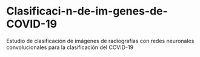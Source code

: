 # Clasificaci-n-de-im-genes-de-COVID-19
Estudio de clasificación de imágenes de radiografías con redes neuronales convolucionales para la clasificación del COVID-19
